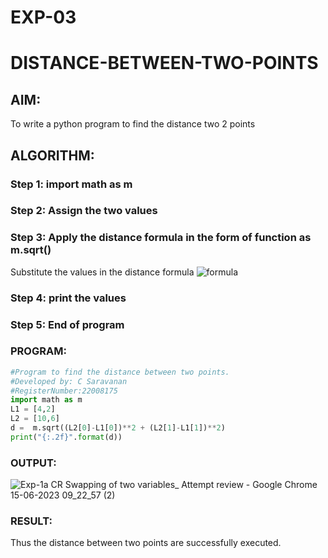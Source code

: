 # EXP-03
# DISTANCE-BETWEEN-TWO-POINTS

## AIM:
To write a python program to find the distance two 2 points
## ALGORITHM:
### Step 1: import math as m
### Step 2: Assign the two values
### Step 3: Apply the distance formula in the form of function as m.sqrt()
Substitute the values in the distance formula  ![formula](/formula.jpg)
### Step 4: print the values
### Step 5: End of program
### PROGRAM:
  ``` py
#Program to find the distance between two points.
#Developed by: C Saravanan
#RegisterNumber:22008175
import math as m 
L1 = [4,2]
L2 = [10,6]
d =  m.sqrt((L2[0]-L1[0])**2 + (L2[1]-L1[1])**2)
print("{:.2f}".format(d))
```


### OUTPUT:

![Exp-1a CR Swapping of two variables_ Attempt review - Google Chrome 15-06-2023 09_22_57 (2)](https://github.com/saravanan2607/DISTANCE-BETWEEN-TWO-POINTS/assets/121395849/e0923503-d7ba-4e11-a22c-acffa7efc1c1)


### RESULT:
Thus the distance between two points are successfully executed.
